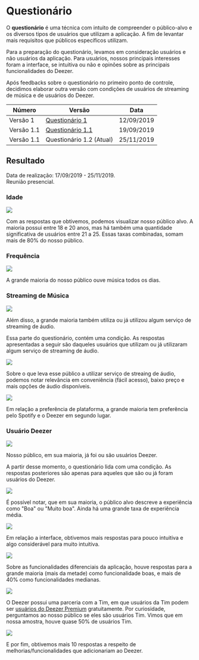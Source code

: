 # Questionário
<div class="line"></div>

O **questionário** é uma técnica com intuito de compreender o público-alvo e os diversos tipos de usuários que utilizam a aplicação. A fim de levantar mais requisitos que públicos específicos utilizam. 

Para a preparação do questionário, levamos em consideração usuários e não usuários da aplicação. Para usuários, nossos principais interesses foram a interface, se intuitiva ou não e opinões sobre as principais funcionalidades do Deezer.

Após feedbacks sobre o questionário no primeiro ponto de controle, decidimos elaborar outra versão com condições de usuários de streaming de música e de usuários do Deezer.

|Número|Versão| Data
|--|---------| --|
|Versão 1 |[Questionário 1](questionario.md) |12/09/2019|
|Versão 1.1 | [Questionário 1.1](questionario1.md)| 19/09/2019|
|Versão 1.1 |Questionário 1.2 (Atual)| 25/11/2019|

## Resultado


Data de realização: 17/09/2019 - 25/11/2019.
<br>
Reunião presencial.

### Idade

<img src="../../assets/images/questionario2.0/1.png">

Com as respostas que obtivemos, podemos visualizar nosso público alvo. A maioria possui entre 18 e 20 anos, mas há também uma quantidade significativa de usuários entre 21 a 25. Essas taxas combinadas, somam mais de 80% do nosso público.

### Frequência

<img src="../../assets/images/questionario2.0/2.png">

A grande maioria do nosso público ouve música todos os dias.

### Streaming de Música

<img src="../../assets/images/questionario2.0/3.png">

Além disso, a grande maioria também utiliza ou já utilizou algum serviço de streaming de áudio.

Essa parte do questionário, contém uma condição. As respostas apresentadas a seguir são daqueles usuários que utilizam ou já utilizaram algum serviço de streaming de áudio.

<img src="../../assets/images/questionario2.0/4.png">

Sobre o que leva esse público a utilizar serviço de streaing de áudio, podemos notar relevância em conveniência (fácil acesso), baixo preço e mais opções de áudio disponíveis.

<img src="../../assets/images/questionario2.0/5.png">

Em relação a preferência de plataforma, a grande maioria tem preferência pelo Spotify e o Deezer em segundo lugar.

### Usuário Deezer

<img src="../../assets/images/questionario2.0/6.png">

Nosso público, em sua maioria, já foi ou são usuários Deezer.

A partir desse momento, o questionário lida com uma condição. As respostas posteriores são apenas para aqueles que são ou já foram usuários do Deezer.

<img src="../../assets/images/questionario2.0/7.png">

É possível notar, que em sua maioria, o público alvo descreve a experiência como "Boa" ou "Muito boa". Ainda há uma grande taxa de experiência média.

<img src="../../assets/images/questionario2.0/8.png">

Em relação a interface, obtivemos mais respostas para pouco intuitiva e algo considerável para muito intuitiva.

<img src="../../assets/images/questionario2.0/9.png">

Sobre as funcionalidades diferenciais da aplicação, houve respostas para a grande maioria (mais da metade) como funcionalidade boas, e mais de 40% como funcionalidades medianas.

<img src="../../assets/images/questionario2.0/10.png">

O Deezer possui uma parceria com a Tim, em que usuários da Tim podem ser [usuários do Deezer Premium](/modelagem/lexico#usuario-premium) gratuitamente. Por curiosidade, perguntamos ao nosso público se eles são usuários Tim. Vimos que em nossa amostra, houve quase 50% de usuários Tim.

<img src="../../assets/images/questionario2.0/11.png">

E por fim, obtivemos mais 10 respostas a respeito de melhorias/funcionalidades que adicionariam ao Deezer.